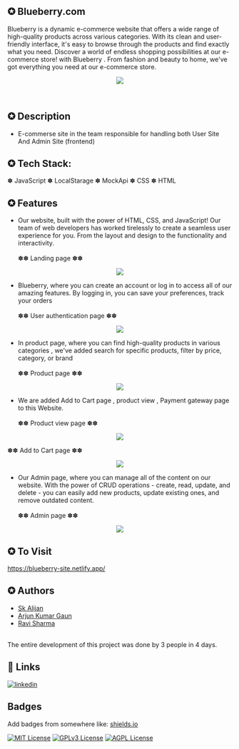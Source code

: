 
## ✪ Blueberry.com
Blueberry is a dynamic e-commerce website that offers a wide range of high-quality products across various categories. With its clean and user-friendly interface, it's easy to browse through the products and find exactly what you need. Discover a world of endless shopping possibilities at our e-commerce store! with Blueberry . From fashion and beauty to home, we've got everything you need at our e-commerce store. <br>
<p align="center"><img src="https://github.com/SK-ALIJAN/Blueberry.com/assets/106768235/0c35fcc1-c88a-4a38-9290-9f9b0b6e4190"></p> <br>

## ✪ Description
- E-commerse site in the team responsible for handling both User Site And Admin Site (frontend)
## ✪ Tech Stack: 
✽ JavaScript ✽ LocalStarage ✽ MockApi ✽ CSS ✽ HTML
 
## ✪ Features
- Our website, built with the power of HTML, CSS, and JavaScript! Our team of web developers has worked tirelessly to create a seamless user experience for you. From the layout and design to the functionality and interactivity. <br><br>
✽✽ Landing page ✽✽ <br>
<p align="center"><img src="https://github.com/SK-ALIJAN/Blueberry.com/assets/106768235/e8a08207-96bd-43aa-adf0-716a5a119c5d"></p>

- Blueberry, where you can create an account or log in to access all of our amazing features. By logging in, you can save your preferences, track your orders <br><br>
✽✽ User authentication page ✽✽ <br>
<p align="center"><img src="https://github.com/SK-ALIJAN/Blueberry.com/assets/106768235/c1db1568-35cb-4c26-af83-1610545cdfc0"></p>

- In product page, where you can find high-quality products in various categories , we've added search for specific products, filter by price, category, or brand 
<br><br> ✽✽ Product page ✽✽ <br>
<p align="center"><img src="https://github.com/SK-ALIJAN/Blueberry.com/assets/106768235/88159bf7-261e-4255-8365-5cccec56d3a4"></p>

- We are added  Add to Cart page , product view , Payment gateway page to this Website. <br><br>
✽✽ Product view page ✽✽ <br>
 <p align="center"><img src="https://github.com/SK-ALIJAN/Blueberry.com/assets/106768235/25a8042f-7066-494a-9452-4b5755a85ccb"></p> 

✽✽ Add to Cart page ✽✽ <br>
 <p align="center"><img src="https://github.com/SK-ALIJAN/Blueberry.com/assets/106768235/9e7d2e4b-909d-448e-8211-5720545b507b"></p>

- Our Admin page, where you can manage all of the content on our website. With the power of CRUD operations - create, read, update, and delete - you can easily add new products, update existing ones, and remove outdated content. <br><br>
✽✽ Admin page ✽✽ <br>
<p align="center"><img src="https://github.com/SK-ALIJAN/Blueberry.com/assets/106768235/33c31c6f-95e4-4be7-afa7-f55d0e5fe673"></p>


## ✪ To Visit 
https://blueberry-site.netlify.app/

## ✪  Authors

- [Sk Alijan](https://github.com/SK-ALIJAN)
- [Arjun Kumar Gaun](https://github.com/arjunkumargaun)
- [Ravi Sharma](https://github.com/RaviSharma7877)
<br>
The entire development of this project was done by 3 people in 4 days.

## 🔗 Links
[![linkedin](https://img.shields.io/badge/linkedin-0A66C2?style=for-the-badge&logo=linkedin&logoColor=white)](https://www.linkedin.com/in/alijan786/)



## Badges

Add badges from somewhere like: [shields.io](https://shields.io/)

[![MIT License](https://img.shields.io/badge/License-MIT-green.svg)](https://choosealicense.com/licenses/mit/)
[![GPLv3 License](https://img.shields.io/badge/License-GPL%20v3-yellow.svg)](https://opensource.org/licenses/)
[![AGPL License](https://img.shields.io/badge/license-AGPL-blue.svg)](http://www.gnu.org/licenses/agpl-3.0)



 

